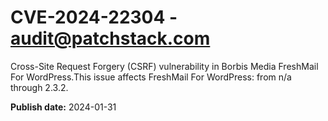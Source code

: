 # CVE-2024-22304 - audit@patchstack.com

Cross-Site Request Forgery (CSRF) vulnerability in Borbis Media FreshMail For WordPress.This issue affects FreshMail For WordPress: from n/a through 2.3.2.



**Publish date:** 2024-01-31
